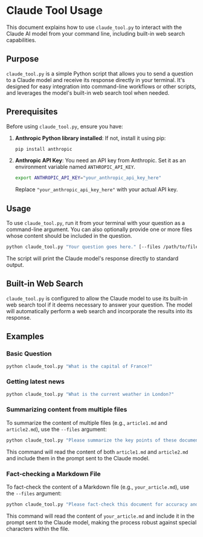 # Claude Tool Usage

This document explains how to use `claude_tool.py` to interact with the Claude AI model from your command line, including built-in web search capabilities.

## Purpose

`claude_tool.py` is a simple Python script that allows you to send a question to a Claude model and receive its response directly in your terminal. It's designed for easy integration into command-line workflows or other scripts, and leverages the model's built-in web search tool when needed.

## Prerequisites

Before using `claude_tool.py`, ensure you have:

1.  **Anthropic Python library installed**: If not, install it using pip:
    ```bash
    pip install anthropic
    ```
2.  **Anthropic API Key**: You need an API key from Anthropic. Set it as an environment variable named `ANTHROPIC_API_KEY`.
    ```bash
    export ANTHROPIC_API_KEY="your_anthropic_api_key_here"
    ```
    Replace `"your_anthropic_api_key_here"` with your actual API key.

## Usage

To use `claude_tool.py`, run it from your terminal with your question as a command-line argument. You can also optionally provide one or more files whose content should be included in the question.

```bash
python claude_tool.py "Your question goes here." [--files /path/to/file1.md /path/to/file2.txt]
```

The script will print the Claude model's response directly to standard output.

## Built-in Web Search

`claude_tool.py` is configured to allow the Claude model to use its built-in web search tool if it deems necessary to answer your question. The model will automatically perform a web search and incorporate the results into its response.

## Examples

### Basic Question

```bash
python claude_tool.py "What is the capital of France?"
```

### Getting latest news

```bash
python claude_tool.py "What is the current weather in London?"
```

### Summarizing content from multiple files

To summarize the content of multiple files (e.g., `article1.md` and `article2.md`), use the `--files` argument:

```bash
python claude_tool.py "Please summarize the key points of these documents." --files article1.md article2.md
```

This command will read the content of both `article1.md` and `article2.md` and include them in the prompt sent to the Claude model.

### Fact-checking a Markdown File

To fact-check the content of a Markdown file (e.g., `your_article.md`), use the `--files` argument:

```bash
python claude_tool.py "Please fact-check this document for accuracy and consistency." --files your_article.md
```

This command will read the content of `your_article.md` and include it in the prompt sent to the Claude model, making the process robust against special characters within the file.
